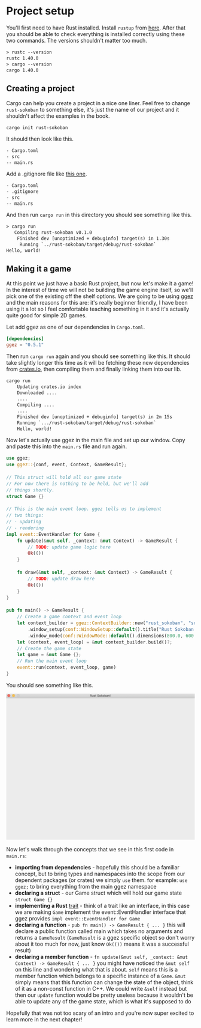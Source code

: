 # Project setup

You'll first need to have Rust installed. Install `rustup` from [here](https://www.rust-lang.org/tools/install). After that you should be able to check everything is installed correctly using these two commands. The versions shouldn't matter too much.

```
> rustc --version
rustc 1.40.0
> cargo --version
cargo 1.40.0
```

## Creating a project

Cargo can help you create a project in a nice one liner. Feel free to change `rust-sokoban` to something else, it's just the name of our project and it shouldn't affect the examples in the book. 

```
cargo init rust-sokoban
```

It should then look like this.

```
- Cargo.toml
- src
-- main.rs
```

Add a .gitignore file like [this one](https://github.com/github/gitignore/blob/master/Rust.gitignore).

```
- Cargo.toml
- .gitignore
- src
-- main.rs
```

And then run `cargo run` in this directory you should see something like this.

```
> cargo run
   Compiling rust-sokoban v0.1.0
    Finished dev [unoptimized + debuginfo] target(s) in 1.30s
     Running `../rust-sokoban/target/debug/rust-sokoban`
Hello, world!
```

## Making it a game
At this point we just have a basic Rust project, but now let's make it a game! In the interest of time we will not be building the game engine itself, so we'll pick one of the existing off the shelf options. We are going to be using [ggez](https://github.com/ggez/ggez) and the main reasons for this are: it's really beginner friendly, I have been using it a lot so I feel comfortable teaching something in it and it's actually quite good for simple 2D games.

Let add ggez as one of our dependencies in `Cargo.toml`.

```toml
[dependencies]
ggez = "0.5.1"
```

Then run `cargo run` again and you should see something like this. It should take slightly longer this time as it will be fetching these new dependencies from [crates.io](https://crates.io), then compiling them and finally linking them into our lib.

```
cargo run
    Updating crates.io index
    Downloaded ....
    ....
    Compiling ....
    ....
    Finished dev [unoptimized + debuginfo] target(s) in 2m 15s
    Running `.../rust-sokoban/target/debug/rust-sokoban`
    Hello, world!
```

Now let's actually use ggez in the main file and set up our window. Copy and paste this into the `main.rs` file and run again.

```rust
use ggez;
use ggez::{conf, event, Context, GameResult};

// This struct will hold all our game state
// For now there is nothing to be held, but we'll add
// things shortly.
struct Game {}

// This is the main event loop. ggez tells us to implement
// two things:
// - updating
// - rendering
impl event::EventHandler for Game {
    fn update(&mut self, _context: &mut Context) -> GameResult {
        // TODO: update game logic here
        Ok(())
    }

    fn draw(&mut self, _context: &mut Context) -> GameResult {
        // TODO: update draw here
        Ok(())
    }
}

pub fn main() -> GameResult {
    // Create a game context and event loop
    let context_builder = ggez::ContextBuilder::new("rust_sokoban", "sokoban")
        .window_setup(conf::WindowSetup::default().title("Rust Sokoban!"))
        .window_mode(conf::WindowMode::default().dimensions(800.0, 600.0));
    let (context, event_loop) = &mut context_builder.build()?;
    // Create the game state
    let game = &mut Game {};
    // Run the main event loop
    event::run(context, event_loop, game)
}

```

You should see something like this.

![Screenshot](./images/window.png)

Now let's walk through the concepts that we see in this first code in `main.rs`:
* **importing from dependencies** - hopefully this should be a familiar concept, but to bring types and namespaces into the scope from our dependent packages (or crates) we simply `use` them. for example: `use ggez;` to bring everything from the main ggez namespace
* **declaring a struct** - our Game struct which will hold our game state `struct Game {}`
* **implementing a Rust** [trait](https://doc.rust-lang.org/1.30.0/book/2018-edition/ch10-02-traits.html) - think of a trait like an interface, in this case we are making `Game` implement the event::EventHandler interface that ggez provides `impl event::EventHandler for Game`
* **declaring a function** - `pub fn main() -> GameResult { ... }` this will declare a public function called main which takes no arguments and returns a `GameResult` (`GameResult` is a ggez specific object so don't worry about it too much for now, just know `Ok(())` means it was a successful result)
* **declaring a member function** - `fn update(&mut self, _context: &mut Context) -> GameResult { ... }` you might have noticed the `&mut self` on this line and wondering what that is about. `self` means this is a member function which belongs to a specific instance of a `Game`. `&mut` simply means that this function can change the state of the object, think of it as a non-const function in C++. We could write `&self` instead but then our `update` function would be pretty useless because it wouldn't be able to update any of the game state, which is what it's supposed to do

Hopefully that was not too scary of an intro and you're now super excited to learn more in the next chapter!